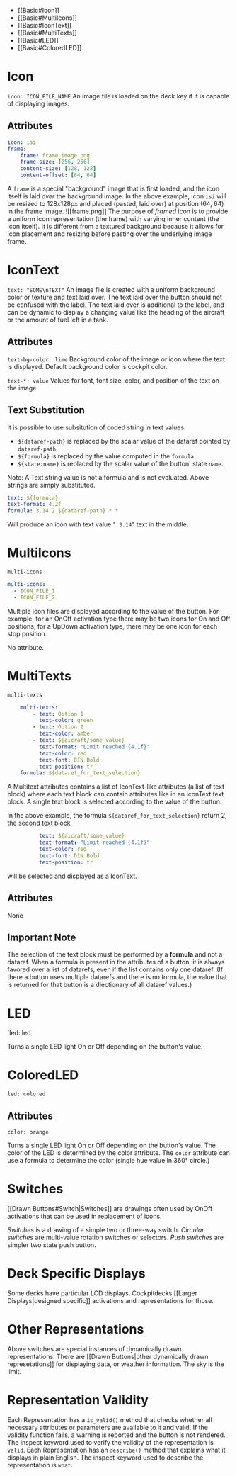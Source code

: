 
- [[Basic#Icon]]
- [[Basic#MultiIcons]]
- [[Basic#IconText]]
- [[Basic#MultiTexts]]
- [[Basic#LED]]
- [[Basic#ColoredLED]]
# Icon

`icon: ICON_FILE_NAME`
An image file is loaded on the deck key if it is capable of displaying images.

## Attributes

```yaml
icon: isi
frame:
	frame: frame_image.png
	frame-size: [256, 256]
	content-size: [128, 128]
	content-offset: [64, 64]
```

A `frame` is a special "background" image that is first loaded, and  the icon itself is laid *over* the background image. In the above example, icon `isi` will be resized to 128x128px and placed (pasted, laid over) at position (64, 64) in the frame image.
![[frame.png]]
The purpose of *framed* icon is to provide a uniform icon representation (the frame) with varying inner content (the icon itself).
It is different from a textured background because it allows for icon placement and resizing before pasting over the underlying image frame.

# IconText

`text: "SOME\nTEXT"`
An image file is created with a uniform background color or texture and text laid over.
The text laid over the button should not be confused with the label. The text laid over is additional to the label, and can be dynamic to display a changing value like the heading of the aircraft or the amount of fuel left in a tank.

## Attributes

`text-bg-color: lime`
Background color of the image or icon where the text is displayed. Default background color is cockpit color.

`text-*: value`
Values for font, font size, color, and position of the text on the image.

## Text Substitution

It is possible to use subsitution of coded string in text values:

- `${dataref-path}` is replaced by the scalar value of the dataref pointed by `dataref-path`.
- `${formula}` is replaced by the value computed in the `formula` .
- `${state:name}` is replaced by the scalar value of the button' state `name`.

Note: A Text string value is not a formula and is not evaluated. Above strings are simply substituted.

```yaml
text: ${formula}
text-format: 4.2f
formula: 3.14 2 ${dataref-path} * *
```

Will produce an icon with text value "` 3.14`"  text in the middle.
# MultiIcons

`multi-icons`

```yaml
multi-icons:
  - ICON_FILE_1
  - ICON_FILE_2
```

Multiple icon files are displayed according to the value of the button.
For example, for an OnOff activation type there may be two icons for On and Off positions; for a UpDown activation type, there may be one icon for each stop position.

No attribute.

# MultiTexts

`multi-texts`

```yaml
	multi-texts:
		- text: Option 1
		  text-color: green
		- text: Option 2
		  text-color: amber
		- text: ${aicraft/some_value}
		  text-format: "Limit reached {4.1f}"
		  text-color: red
		  text-font: DIN Bold
		  text-position: tr
	formula: ${dataref_for_text_selection}
```

A Multitext attributes contains a list of IconText-like attributes (a list of text block) where each text block can contain attributes like in an IconText text block.
A single text block is selected according to the value of the button.

In the above example, the formula `${dataref_for_text_selection}` return 2, the second text block
```yaml
		  text: ${aicraft/some_value}
		  text-format: "Limit reached {4.1f}"
		  text-color: red
		  text-font: DIN Bold
		  text-position: tr
```
will be selected and displayed as a IconText.

## Attributes

None

## Important Note

The selection of the text block must be performed by a **formula** and not a dataref.
When a formula is present in the attributes of a button, it is always favored over a list of datarefs, even if the list contains only one dataref. (If there a button uses multiple datarefs and there is no formula, the value that is returned for that button is a diectionary of all dataref values.)
# LED

`led: led

Turns a single LED light On or Off depending on the button's value.
# ColoredLED

`led: colored`
## Attributes

`color: orange`

Turns a single LED light On or Off depending on the button's value. The color of the LED is determined by the color attribute.
The `color` attribute can use a formula to determine the color (single hue value in 360° circle.)


# Switches

[[Drawn Buttons#Switch|Switches]] are drawings often used by OnOff activations that can be used in replacement of icons.

*Switches* is a drawing of a simple two or three-way switch.
*Circular switches* are multi-value rotation switches or selectors.
*Push switches* are simpler two state push button.

# Deck Specific Displays

Some decks have particular LCD displays. Cockpitdecks [[Larger Displays|designed specific]]  activations and representations for those.

# Other Representations

Above switches are special instances of dynamically drawn representations.
There are [[Drawn Buttons|other dynamically drawn represetations]] for displaying data, or weather information.
The sky is the limit.

# Representation Validity

Each Representation has a `is_valid()` method that checks whether all necessary attributes or parameters are available to it and valid. If the validity function fails, a warning is reported and the button is not rendered. The inspect keyword used to verify the validity of the representation is `valid`.
Each Representation has an `describe()` method that explains what it displays in plain English. The inspect keyword used to describe the representation is `what`.